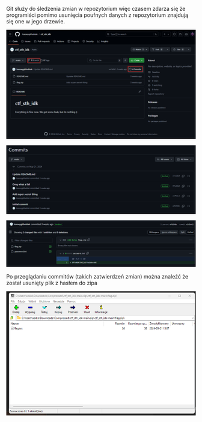 Git służy do śledzenia zmian w repozytorium więc czasem zdarza się że programiści pomimo usunięcia poufnych danych z repozytorium znajdują się one w jego drzewie.

![Pasted image 20240611201112](attachements/Pasted%20image%2020240611201112.png)

![Pasted image 20240611201130](attachements/Pasted%20image%2020240611201130.png)

![Pasted image 20240611201147](attachements/Pasted%20image%2020240611201147.png)

Po przeglądaniu commitów (takich zatwierdzeń zmian) można znaleźć że został usunięty plik z hasłem do zipa

![Pasted image 20240611201353](attachements/Pasted%20image%2020240611201353.png)
